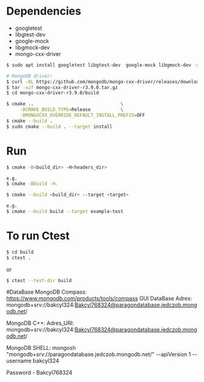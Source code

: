 # Dependencies
- googletest
- libgtest-dev
- google-mock
- libgmock-dev
- mongo-cxx-driver

```bash
$ sudo apt install googletest libgtest-dev  google-mock libgmock-dev -y

# MongoDB driver:
$ curl -OL https://github.com/mongodb/mongo-cxx-driver/releases/download/r3.9.0/mongo-cxx-driver-r3.9.0.tar.gz
$ tar -xzf mongo-cxx-driver-r3.9.0.tar.gz
$ cd mongo-cxx-driver-r3.9.0/build

$ cmake ..                                \
     -DCMAKE_BUILD_TYPE=Release           \
     -DMONGOCXX_OVERRIDE_DEFAULT_INSTALL_PREFIX=OFF
$ cmake --build .
$ sudo cmake --build . --target install
```

# Run
```bash
$ cmake -B<build_dir> -H<headers_dir>

e.g.
$ cmake -Bbuild -H.
```
```bash
$ cmake --build <build_dir> --target <target>

e.g.
$ cmake --build build --target example-test
```

# To run Ctest
```bash
$ cd build
$ ctest .
```
or
```bash
$ ctest --test-dir build
```
#DataBase
MongoDB Compass:
https://www.mongodb.com/products/tools/compass
GUI DataBase Adres: mongodb+srv://bakcyl324:Bakcyl768324@paragondatabase.jedczob.mongodb.net/

MongoDB C++:
Adres_URI: mongodb+srv://bakcyl324:Bakcyl768324@paragondatabase.jedczob.mongodb.net/

MongoDB SHELL:
mongosh "mongodb+srv://paragondatabase.jedczob.mongodb.net/" --apiVersion 1 --username bakcyl324

Password - Bakcyl768324
